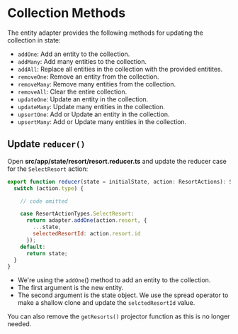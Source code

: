 # Collection Methods

The entity adapter provides the following methods for updating the collection in state:

* `addOne`: Add an entity to the collection.
* `addMany`: Add many entities to the collection.
* `addAll`: Replace all entities in the collection with the provided entitites.
* `removeOne`: Remove an entity from the collection.
* `removeMany`: Remove many entities from the collection.
* `removeAll`: Clear the entire collection.
* `updateOne`: Update an entity in the collection.
* `updateMany`: Update many entities in the collection.
* `upsertOne`: Add or Update an entity in the collection.
* `upsertMany`: Add or Update many entities in the collection.

## Update `reducer()`

Open **src/app/state/resort/resort.reducer.ts** and update the reducer case for the `SelectResort` action:

```javascript
export function reducer(state = initialState, action: ResortActions): State {
  switch (action.type) {

    // code omitted

    case ResortActionTypes.SelectResort:
      return adapter.addOne(action.resort, {
        ...state,
        selectedResortId: action.resort.id
      });
    default:
      return state;
  }
}
```

* We're using the `addOne`() method to add an entity to the collection.
* The first argument is the new entity.
* The second argument is the state object. We use the spread operator to make a shallow clone and update the `selctedResortId` value.

You can also remove the `getResorts()` projector function as this is no longer needed.
